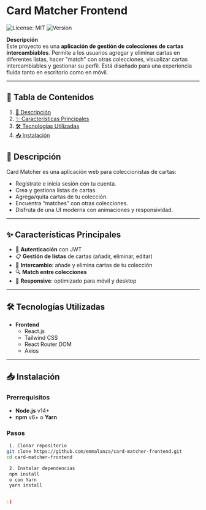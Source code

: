 # Card Matcher Frontend

![License: MIT](https://img.shields.io/badge/License-MIT-blue.svg) ![Version](https://img.shields.io/badge/version-1.0.0-green)

**Descripción**  
Este proyecto es una **aplicación de gestión de colecciones de cartas intercambiables**. Permite a los usuarios agregar y eliminar cartas en diferentes listas, hacer "match" con otras colecciones, visualizar cartas intercambiables y gestionar su perfil. Está diseñado para una experiencia fluida tanto en escritorio como en móvil.

---

## 📑 Tabla de Contenidos

1. [🚀 Descripción](#🚀-descripción)  
2. [✨ Características Principales](#✨-características-principales)  
3. [🛠️ Tecnologías Utilizadas](#🛠️-tecnologías-utilizadas)  
4. [📥 Instalación](#📥-instalación)  


## 🚀 Descripción

Card Matcher es una aplicación web para coleccionistas de cartas:  
- Regístrate e inicia sesión con tu cuenta.  
- Crea y gestiona listas de cartas.  
- Agrega/quita cartas de tu colección.  
- Encuentra “matches” con otras colecciones.  
- Disfruta de una UI moderna con animaciones y responsividad.

---

## ✨ Características Principales

- 🔐 **Autenticación** con JWT  
- 📋 **Gestión de listas** de cartas (añadir, eliminar, editar)  
- 🔄 **Intercambio**: añade y elimina cartas de tu colección  
- 🔍 **Match entre colecciones**  
- 📱 **Responsive**: optimizado para móvil y desktop  

---

## 🛠️ Tecnologías Utilizadas

- **Frontend**  
  - React.js  
  - Tailwind CSS  
  - React Router DOM  
  - Axios  

---

## 📥 Instalación

### Prerrequisitos

- **Node.js** v14+  
- **npm** v6+ o **Yarn**

### Pasos

```bash
 1. Clonar repositorio
git clone https://github.com/emmalanza/card-matcher-frontend.git
cd card-matcher-frontend

 2. Instalar dependencias
 npm install
 o con Yarn
 yarn install


:)


